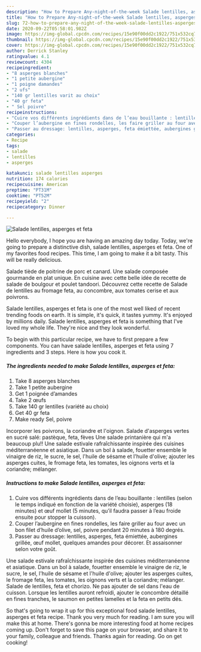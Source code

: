 ```yaml
---
description: "How to Prepare Any-night-of-the-week Salade lentilles, asperges et feta"
title: "How to Prepare Any-night-of-the-week Salade lentilles, asperges et feta"
slug: 72-how-to-prepare-any-night-of-the-week-salade-lentilles-asperges-et-feta
date: 2020-09-22T05:58:01.982Z
image: https://img-global.cpcdn.com/recipes/15e90f00dd2c1922/751x532cq70/salade-lentilles-asperges-et-feta-photo-principale-de-la-recette.jpg
thumbnail: https://img-global.cpcdn.com/recipes/15e90f00dd2c1922/751x532cq70/salade-lentilles-asperges-et-feta-photo-principale-de-la-recette.jpg
cover: https://img-global.cpcdn.com/recipes/15e90f00dd2c1922/751x532cq70/salade-lentilles-asperges-et-feta-photo-principale-de-la-recette.jpg
author: Derrick Stanley
ratingvalue: 4.1
reviewcount: 4304
recipeingredient:
- "8 asperges blanches"
- "1 petite aubergine"
- "1 poigne damandes"
- "2 ufs"
- "140 gr lentilles varit au choix"
- "40 gr feta"
- " Sel poivre"
recipeinstructions:
- "Cuire vos différents ingrédients dans de l’eau bouillante : lentilles (selon le temps indiqué en fonction de la variété choisie), asperges (18 minutes) et œuf mollet (5 minutes, qu’il faudra passer à l’eau froide ensuite pour stopper la cuisson)."
- "Couper l’aubergine en fines rondelles, les faire griller au four avec un bon filet d’huile d’olive, sel, poivre pendant 20 minutes à 180 degrés."
- "Passer au dressage: lentilles, asperges, feta émiettée, aubergines grillée, œuf mollet, quelques amandes pour décorer. Et assaisonner selon votre goût."
categories:
- Recipe
tags:
- salade
- lentilles
- asperges

katakunci: salade lentilles asperges 
nutrition: 174 calories
recipecuisine: American
preptime: "PT31M"
cooktime: "PT52M"
recipeyield: "2"
recipecategory: Dinner

---
```



![Salade lentilles, asperges et feta](https://img-global.cpcdn.com/recipes/15e90f00dd2c1922/751x532cq70/salade-lentilles-asperges-et-feta-photo-principale-de-la-recette.jpg)

Hello everybody, I hope you are having an amazing day today. Today, we're going to prepare a distinctive dish, salade lentilles, asperges et feta. One of my favorites food recipes. This time, I am going to make it a bit tasty. This will be really delicious.

Salade tiède de poitrine de porc et canard. Une salade composée gourmande en plat unique. En cuisine avec cette belle idée de recette de salade de boulgour et poulet tandoori. Découvrez cette recette de Salade de lentilles au fromage feta, au concombre, aux tomates cerise et aux poivrons.

Salade lentilles, asperges et feta is one of the most well liked of recent trending foods on earth. It is simple, it's quick, it tastes yummy. It's enjoyed by millions daily. Salade lentilles, asperges et feta is something that I've loved my whole life. They're nice and they look wonderful.


To begin with this particular recipe, we have to first prepare a few components. You can have salade lentilles, asperges et feta using 7 ingredients and 3 steps. Here is how you cook it.

<!--inarticleads1-->

##### The ingredients needed to make Salade lentilles, asperges et feta:

1. Take 8 asperges blanches
1. Take 1 petite aubergine
1. Get 1 poignée d’amandes
1. Take 2 œufs
1. Take 140 gr lentilles (variété au choix)
1. Get 40 gr feta
1. Make ready  Sel, poivre


Incorporer les poivrons, la coriandre et l&#39;oignon. Salade d&#39;asperges vertes en sucré salé: pastèque, feta, fèves Une salade printanière qui m&#39;a beaucoup plu!! Une salade estivale rafraîchissante inspirée des cuisines méditerranéenne et asiatique. Dans un bol à salade, fouetter ensemble le vinaigre de riz, le sucre, le sel, l&#39;huile de sésame et l&#39;huile d&#39;olive; ajouter les asperges cuites, le fromage feta, les tomates, les oignons verts et la coriandre; mélanger. 

<!--inarticleads2-->

##### Instructions to make Salade lentilles, asperges et feta:

1. Cuire vos différents ingrédients dans de l’eau bouillante : lentilles (selon le temps indiqué en fonction de la variété choisie), asperges (18 minutes) et œuf mollet (5 minutes, qu’il faudra passer à l’eau froide ensuite pour stopper la cuisson).
1. Couper l’aubergine en fines rondelles, les faire griller au four avec un bon filet d’huile d’olive, sel, poivre pendant 20 minutes à 180 degrés.
1. Passer au dressage: lentilles, asperges, feta émiettée, aubergines grillée, œuf mollet, quelques amandes pour décorer. Et assaisonner selon votre goût.


Une salade estivale rafraîchissante inspirée des cuisines méditerranéenne et asiatique. Dans un bol à salade, fouetter ensemble le vinaigre de riz, le sucre, le sel, l&#39;huile de sésame et l&#39;huile d&#39;olive; ajouter les asperges cuites, le fromage feta, les tomates, les oignons verts et la coriandre; mélanger. Salade de lentilles, feta et chorizo. Ne pas ajouter de sel dans l&#39;eau de cuisson. Lorsque les lentilles auront refroidi, ajouter le concombre détaillé en fines tranches, le saumon en petites lamelles et la feta en petits dés. 

So that's going to wrap it up for this exceptional food salade lentilles, asperges et feta recipe. Thank you very much for reading. I am sure you will make this at home. There's gonna be more interesting food at home recipes coming up. Don't forget to save this page on your browser, and share it to your family, colleague and friends. Thanks again for reading. Go on get cooking!

